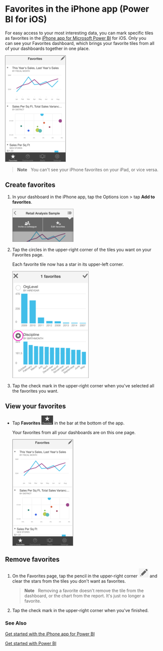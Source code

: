 ﻿<properties 
   pageTitle="Favorites in the iPhone app (Power BI for iOS)"
   description="Favorites in the iPhone app (Power BI for iOS)"
   services="powerbi" 
   documentationCenter="" 
   authors="pcw3187" 
   manager="mblythe" 
   editor=""
   tags=""/>
 
<tags
   ms.service="powerbi"
   ms.devlang="NA"
   ms.topic="article"
   ms.tgt_pltfrm="NA"
   ms.workload="powerbi"
   ms.date="10/14/2015"
   ms.author="v-pawrig"/>
# Favorites in the iPhone app (Power BI for iOS)

For easy access to your most interesting data, you can mark specific tiles as favorites in the [iPhone app for Microsoft Power BI](http://support.powerbi.com/knowledgebase/topics/78002-iphone-app-power-bi-for-ios-preview) for iOS. Only you can see your Favorites dashboard, which brings your favorite tiles from all of your dashboards together in one place.

![](media/powerbi-mobile-favorites-in-the-iphone-app/PBI_iPhone_FavePageNew.png)

>**Note**   You can't see your iPhone favorites on your iPad, or vice versa.

## Create favorites

1.  In your dashboard in the iPhone app, tap the Options icon \> tap **Add to favorites**.

    ![](media/powerbi-mobile-favorites-in-the-iphone-app/PBI_iPhone_OptionsMenu200w.png)

2.  Tap the circles in the upper-right corner of the tiles you want on your Favorites page.

    Each favorite tile now has a star in its upper-left corner.

    ![](media/powerbi-mobile-favorites-in-the-iphone-app/PBI_iPh_AddFaves_Sm.PNG)

3.  Tap the check mark in the upper-right corner when you've selected all the favorites you want.

## View your favorites

-   Tap **Favorites** ![](media/powerbi-mobile-favorites-in-the-iphone-app/PBI_iPh_FavesIcon.PNG) in the bar at the bottom of the app.

    Your favorites from all your dashboards are on this one page.

    ![](media/powerbi-mobile-favorites-in-the-iphone-app/PBI_iPhone_FavePageNew.png)

## Remove favorites

1.  On the Favorites page, tap the pencil in the upper-right corner ![](media/powerbi-mobile-favorites-in-the-iphone-app/PBI_iPh_FavesPagePencilIcon.PNG) and clear the stars from the tiles you don't want as favorites.

    >**Note**   Removing a favorite doesn't remove the tile from the dashboard, or the chart from the report. It's just no longer a favorite.

2.  Tap the check mark in the upper-right corner when you've finished.

### See Also

[Get started with the iPhone app for Power BI](powerbi-mobile-ipad-app-get-started.md)

[Get started with Power BI](powerbi-service-get-started.md)

